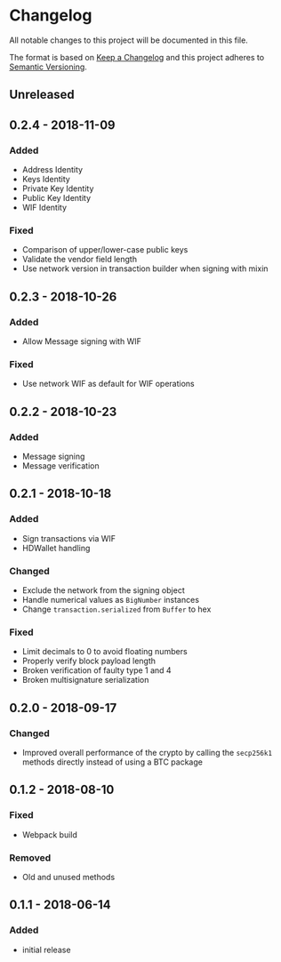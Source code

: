 # Changelog

All notable changes to this project will be documented in this file.

The format is based on [Keep a Changelog](http://keepachangelog.com/en/1.0.0/)
and this project adheres to [Semantic Versioning](http://semver.org/spec/v2.0.0.html).

## Unreleased

## 0.2.4 - 2018-11-09

### Added
- Address Identity
- Keys Identity
- Private Key Identity
- Public Key Identity
- WIF Identity

### Fixed
- Comparison of upper/lower-case public keys
- Validate the vendor field length
- Use network version in transaction builder when signing with mixin

## 0.2.3 - 2018-10-26

### Added
- Allow Message signing with WIF

### Fixed
- Use network WIF as default for WIF operations

## 0.2.2 - 2018-10-23

### Added
- Message signing
- Message verification

## 0.2.1 - 2018-10-18

### Added
- Sign transactions via WIF
- HDWallet handling

### Changed
- Exclude the network from the signing object
- Handle numerical values as `BigNumber` instances
- Change `transaction.serialized` from `Buffer` to hex

### Fixed
- Limit decimals to 0 to avoid floating numbers
- Properly verify block payload length
- Broken verification of faulty type 1 and 4
- Broken multisignature serialization

## 0.2.0 - 2018-09-17

### Changed
- Improved overall performance of the crypto by calling the `secp256k1` methods directly instead of using a BTC package

## 0.1.2 - 2018-08-10

### Fixed
- Webpack build

### Removed
- Old and unused methods

## 0.1.1 - 2018-06-14

### Added
- initial release
